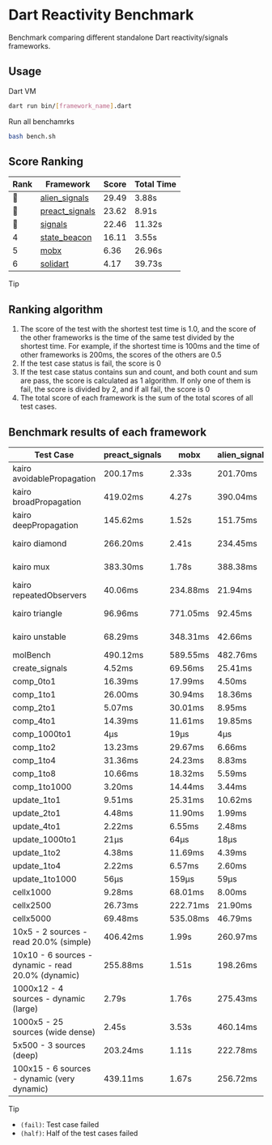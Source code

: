 # Dart Reactivity Benchmark

Benchmark comparing different standalone Dart reactivity/signals frameworks.

## Usage

Dart VM
```bash
dart run bin/[framework_name].dart
```

Run all benchamrks
```bash
bash bench.sh
```

## Score Ranking

<!-- Rank Table -->
| Rank | Framework | Score | Total Time |
|---|---|---|---|
| 🥇 | [alien_signals](https://pub.dev/packages/alien_signals) | 29.49 | 3.88s |
| 🥈 | [preact_signals](https://pub.dev/packages/preact_signals) | 23.62 | 8.91s |
| 🥉 | [signals](https://pub.dev/packages/signals) | 22.46 | 11.32s |
| 4 | [state_beacon](https://pub.dev/packages/state_beacon) | 16.11 | 3.55s |
| 5 | [mobx](https://pub.dev/packages/mobx) | 6.36 | 26.96s |
| 6 | [solidart](https://pub.dev/packages/solidart) | 4.17 | 39.73s |
<!-- Rank Table End -->

> [!TIP]
> ## Ranking algorithm
>
> 1. The score of the test with the shortest test time is 1.0, and the score of the other frameworks is the time of the same test divided by the shortest time. For example, if the shortest time is 100ms and the time of other frameworks is 200ms, the scores of the others are 0.5
> 2. If the test case status is fail, the score is 0
> 3. If the test case status contains sun and count, and both count and sum are pass, the score is calculated as 1 algorithm. If only one of them is fail, the score is divided by 2, and if all fail, the score is 0
> 4. The total score of each framework is the sum of the total scores of all test cases.

## Benchmark results of each framework

<!-- Benchmark Table -->
| Test Case | preact_signals | mobx | alien_signals | solidart | signals | state_beacon |
|---|---|---|---|---|---|---|
| kairo avoidablePropagation | 200.17ms | 2.33s | 201.70ms | 2.20s | 207.61ms | 178.07ms (fail) |
| kairo broadPropagation | 419.02ms | 4.27s | 390.04ms | 5.36s | 470.32ms | 7.21ms (fail) |
| kairo deepPropagation | 145.62ms | 1.52s | 151.75ms | 1.99s | 171.87ms | 141.39ms (fail) |
| kairo diamond | 266.20ms | 2.41s | 234.45ms | 3.43s | 289.45ms | 196.37ms (fail) |
| kairo mux | 383.30ms | 1.78s | 388.38ms | 2.03s | 405.58ms | 191.00ms (fail) |
| kairo repeatedObservers | 40.06ms | 234.88ms | 21.94ms | 211.29ms | 44.97ms | 54.12ms (fail) |
| kairo triangle | 96.96ms | 771.05ms | 92.45ms | 1.12s | 101.97ms | 82.44ms (fail) |
| kairo unstable | 68.29ms | 348.31ms | 42.66ms | 354.03ms | 77.72ms | 342.06ms (fail) |
| molBench | 490.12ms | 589.55ms | 482.76ms | 1.70s | 486.09ms | 1.13ms |
| create_signals | 4.52ms | 69.56ms | 25.41ms | 70.89ms | 30.94ms | 72.78ms |
| comp_0to1 | 16.39ms | 17.99ms | 4.50ms | 40.64ms | 11.40ms | 53.19ms |
| comp_1to1 | 26.00ms | 30.94ms | 18.36ms | 46.52ms | 15.86ms | 52.62ms |
| comp_2to1 | 5.07ms | 30.01ms | 8.95ms | 27.14ms | 8.83ms | 33.59ms |
| comp_4to1 | 14.39ms | 11.61ms | 19.85ms | 20.32ms | 2.02ms | 17.50ms |
| comp_1000to1 | 4μs | 19μs | 4μs | 2.10ms | 5μs | 51μs |
| comp_1to2 | 13.23ms | 29.67ms | 6.66ms | 30.04ms | 24.55ms | 45.76ms |
| comp_1to4 | 31.36ms | 24.23ms | 8.83ms | 18.36ms | 15.87ms | 44.24ms |
| comp_1to8 | 10.66ms | 18.32ms | 5.59ms | 24.01ms | 6.56ms | 43.63ms |
| comp_1to1000 | 3.20ms | 14.44ms | 3.44ms | 17.94ms | 4.62ms | 40.78ms |
| update_1to1 | 9.51ms | 25.31ms | 10.62ms | 43.55ms | 9.37ms | 12.66ms |
| update_2to1 | 4.48ms | 11.90ms | 1.99ms | 21.81ms | 4.67ms | 2.90ms |
| update_4to1 | 2.22ms | 6.55ms | 2.48ms | 10.81ms | 2.35ms | 1.60ms |
| update_1000to1 | 21μs | 64μs | 18μs | 117μs | 23μs | 15μs |
| update_1to2 | 4.38ms | 11.69ms | 4.39ms | 21.74ms | 4.73ms | 3.15ms |
| update_1to4 | 2.22ms | 6.57ms | 2.60ms | 10.81ms | 2.35ms | 1.49ms |
| update_1to1000 | 56μs | 159μs | 59μs | 226μs | 45μs | 415μs |
| cellx1000 | 9.28ms | 68.01ms | 8.00ms | 155.89ms | 9.69ms | 5.38ms |
| cellx2500 | 26.73ms | 222.71ms | 21.90ms | 485.80ms | 31.21ms | 19.95ms |
| cellx5000 | 69.48ms | 535.08ms | 46.79ms | 1.11s | 63.81ms | 58.10ms |
| 10x5 - 2 sources - read 20.0% (simple) | 406.42ms | 1.99s | 260.97ms | 2.64s (half) | 511.96ms | 262.19ms |
| 10x10 - 6 sources - dynamic - read 20.0% (dynamic) | 255.88ms | 1.51s | 198.26ms | 2.41s (half) | 285.03ms | 217.33ms |
| 1000x12 - 4 sources - dynamic (large) | 2.79s | 1.76s | 275.43ms | 4.32s (half) | 3.80s | 340.40ms |
| 1000x5 - 25 sources (wide dense) | 2.45s | 3.53s | 460.14ms | 5.07s (half) | 3.52s | 521.65ms |
| 5x500 - 3 sources (deep) | 203.24ms | 1.11s | 222.78ms | 1.97s (half) | 227.61ms | 235.26ms |
| 100x15 - 6 sources - dynamic (very dynamic) | 439.11ms | 1.67s | 256.72ms | 2.76s (half) | 473.96ms | 266.88ms |
<!-- Benchmark Table End -->

> [!TIP]
> - `(fail)`: Test case failed
> - `(half)`: Half of the test cases failed
